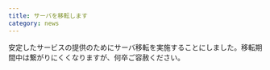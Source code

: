 ```yaml
---
title: サーバを移転します
category: news
---
```


安定したサービスの提供のためにサーバ移転を実施することにしました。移転期間中は繋がりにくくなりますが、何卒ご容赦ください。
